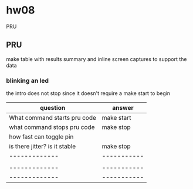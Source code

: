 # hw08
PRU
## PRU
 make table with results summary and inline screen captures to support the data

### blinking an led
the intro does not stop since it doesn't require a make start to begin


|question | answer|
|------------------|--------------------|
|What command starts pru code| make start |
|what command stops pru code | make stop |
| how fast can toggle pin |  |
|is there jitter? is it stable | make stop |
|------------- | -----------|
|  |  |
|------------- | -----------|
|------------- | -----------|


